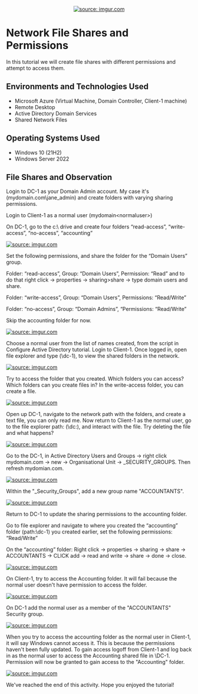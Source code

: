 <p align="center">
<a href="https://imgur.com/ortiY1T"><img src="https://i.imgur.com/ortiY1T.png" title="source: imgur.com" /></a>
</p>

<h1>Network File Shares and Permissions</h1>
In this tutorial we will create file shares with different permissions and attempt to access them.<br />

<h2>Environments and Technologies Used</h2>

- Microsoft Azure (Virtual Machine, Domain Controller, Client-1 machine)
- Remote Desktop
- Active Directory Domain Services
- Shared Network Files

<h2>Operating Systems Used </h2>

- Windows 10 (21H2)
- Windows Server 2022


<h2>File Shares and Observation</h2>

Login to DC-1 as your Domain Admin account. My case it's (mydomain.com\jane_admin) and create folders with varying sharing permissions.
  
Login to Client-1 as a normal user (mydomain\<normaluser>)
  
  
On DC-1, go to the c:\ drive and create four folders “read-access”, “write-access”, “no-access”, “accounting”  

<a href="https://imgur.com/zlXLhV9"><img src="https://i.imgur.com/zlXLhV9.png" title="source: imgur.com" /></a>

Set the following permissions, and share the folder for the “Domain Users” group.
  
  
Folder: “read-access”, Group: “Domain Users”, Permission: “Read” and to do that right click -> properties -> sharing>share -> type domain users and share.
  
  
Folder: “write-access”,  Group: “Domain Users”, Permissions: “Read/Write”

  
Folder: “no-access”, Group: “Domain Admins”, “Permissions: “Read/Write”

Skip the accounting folder for now.


<a href="https://imgur.com/k1zwjDz"><img src="https://i.imgur.com/k1zwjDz.png" title="source: imgur.com" /></a>

Choose a normal user from the list of names created, from the script in Configure Active Directory tutorial. 
Login to Client-1. Once logged in, open file explorer and type (\\dc-1), to view the shared folders in the network.<p/>


<a href="https://imgur.com/m7qIsEX"><img src="https://i.imgur.com/m7qIsEX.png" title="source: imgur.com" /></a>

Try to access the folder that you created. Which folders you can access? Which folders can you create files in? 
In the write-access folder, you can create a file.


<a href="https://imgur.com/wE5S9Yi"><img src="https://i.imgur.com/wE5S9Yi.png" title="source: imgur.com" /></a>

Open up DC-1, navigate to the network path with the folders, and create a text file, you can only read me.
Now return to Client-1 as the normal user, go to the file explorer path: (\\dc:), and interact with the file. 
Try deleting the file and what happens? </p>

<a href="https://imgur.com/7zFp6KP"><img src="https://i.imgur.com/7zFp6KP.png" title="source: imgur.com" /></a>


Go to the DC-1, in Active Directory Users and Groups -> right click mydomain.com -> new -> Organisational Unit -> _SECURITY_GROUPS. Then refresh mydomian.com.</p>


<a href="https://imgur.com/b2wuhqo"><img src="https://i.imgur.com/b2wuhqo.png" title="source: imgur.com" /></a>



Within the  "_Security_Groups", add a new group name "ACCOUNTANTS". </p>
<a href="https://imgur.com/05AmZ9I"><img src="https://i.imgur.com/05AmZ9I.png" title="source: imgur.com" /></a>

Return to DC-1 to update the sharing permissions to the accounting folder.

Go to file explorer and navigate to where you created the “accounting” folder (path:\\dc-1) you created earlier, set the following permissions: “Read/Write”
  
On the “accounting” folder: Right click -> properties -> sharing -> share -> ACCOUNTANTS -> CLICK add -> read and write -> share -> done -> close.

<a href="https://imgur.com/dea6Znn"><img src="https://i.imgur.com/dea6Znn.png" title="source: imgur.com" /></a>


On Client-1, try to access the Accounting folder. It will fail because the normal user doesn't have permission to access the folder.</p>

<a href="https://imgur.com/5rV0Sr6"><img src="https://i.imgur.com/5rV0Sr6.png" title="source: imgur.com" /></a>

On DC-1 add the normal user as a member of the "ACCOUNTANTS" Security group.  

<a href="https://imgur.com/2UWtieH"><img src="https://i.imgur.com/2UWtieH.png" title="source: imgur.com" /></a>

When you try to access the accounting folder  as the normal user in Client-1, it will say Windows cannot access it. 
This is because the permissions haven't been fully updated.
To gain access logoff from Client-1 and log back in as the normal user to access the Accounting shared file in \DC-1. 
Permission will now be granted to gain access to the "Accounting" folder.</p>

<a href="https://imgur.com/oIARPoh"><img src="https://i.imgur.com/oIARPoh.png" title="source: imgur.com" /></a>


We've reached the end of this activity. Hope you enjoyed the tutorial!
